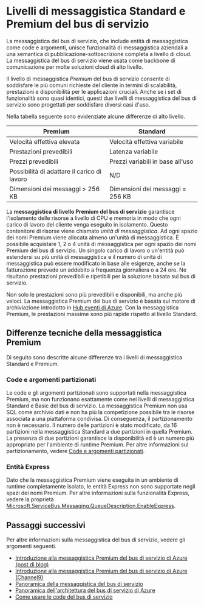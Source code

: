<properties
	pageTitle="Panoramica dei livelli di prezzo di messaggistica Standard e Premium del bus di servizio | Microsoft Azure"
	description="Messaggistica Standard e Premium del bus di servizio"
	services="service-bus-messaging"
	documentationCenter=".net"
	authors="djrosanova"
	manager="timlt"
	editor=""/>

<tags
	ms.service="service-bus-messaging"
	ms.workload="na"
	ms.tgt_pltfrm="na"
	ms.devlang="na"
	ms.topic="get-started-article"
	ms.date="09/02/2016"
	ms.author="darosa;sethm"/>

# Livelli di messaggistica Standard e Premium del bus di servizio 

La messaggistica del bus di servizio, che include entità di messaggistica come code e argomenti, unisce funzionalità di messaggistica aziendali a una semantica di pubblicazione-sottoscrizione completa a livello di cloud. La messaggistica del bus di servizio viene usata come backbone di comunicazione per molte soluzioni cloud di alto livello.

Il livello di messaggistica *Premium* del bus di servizio consente di soddisfare le più comuni richieste del cliente in termini di scalabilità, prestazioni e disponibilità per le applicazioni cruciali. Anche se i set di funzionalità sono quasi identici, questi due livelli di messaggistica del bus di servizio sono progettati per soddisfare diversi casi d'uso.

Nella tabella seguente sono evidenziate alcune differenze di alto livello.

| Premium | Standard |
|---------------------------------------|--------------------------------|
| Velocità effettiva elevata | Velocità effettiva variabile |
| Prestazioni prevedibili | Latenza variabile |
| Prezzi prevedibili | Prezzi variabili in base all'uso |
| Possibilità di adattare il carico di lavoro | N/D |
| Dimensioni dei messaggi > 256 KB | Dimensioni dei messaggi = 256 KB |

La **messaggistica di livello Premium del bus di servizio** garantisce l'isolamento delle risorse a livello di CPU e memoria in modo che ogni carico di lavoro del cliente venga eseguito in isolamento. Questo contenitore di risorse viene chiamato *unità di messaggistica*. Ad ogni spazio dei nomi Premium viene allocata almeno un'unità di messaggistica. È possibile acquistare 1, 2 o 4 unità di messaggistica per ogni spazio dei nomi Premium del bus di servizio. Un singolo carico di lavoro o un'entità può estendersi su più unità di messaggistica e il numero di unità di messaggistica può essere modificato in base alle esigenze, anche se la fatturazione prevede un addebito a frequenza giornaliera o a 24 ore. Ne risultano prestazioni prevedibili e ripetibili per la soluzione basata sul bus di servizio.

Non solo le prestazioni sono più prevedibili e disponibili, ma anche più veloci. La messaggistica Premium del bus di servizio è basata sul motore di archiviazione introdotto in [Hub eventi di Azure](https://azure.microsoft.com/services/event-hubs/). Con la messaggistica Premium, le prestazioni massime sono più rapide rispetto al livello Standard.

## Differenze tecniche della messaggistica Premium

Di seguito sono descritte alcune differenze tra i livelli di messaggistica Standard e Premium.

### Code e argomenti partizionati

Le code e gli argomenti partizionati sono supportati nella messaggistica Premium, ma non funzionano esattamente come nei livelli di messaggistica Standard e Basic del bus di servizio. La messaggistica Premium non usa SQL come archivio dati e non ha più la competizione possibile tra le risorse associata a una piattaforma condivisa. Di conseguenza, il partizionamento non è necessario. Il numero delle partizioni è stato modificato, da 16 partizioni nella messaggistica Standard a due partizioni in quella Premium. La presenza di due partizioni garantisce la disponibilità ed è un numero più appropriato per l'ambiente di runtime Premium. Per altre informazioni sul partizionamento, vedere [Code e argomenti partizionati](service-bus-partitioning.md).

### Entità Express

Dato che la messaggistica Premium viene eseguita in un ambiente di runtime completamente isolato, le entità Express non sono supportate negli spazi dei nomi Premium. Per altre informazioni sulla funzionalità Express, vedere la proprietà [Microsoft.ServiceBus.Messaging.QueueDescription.EnableExpress](https://msdn.microsoft.com/library/azure/microsoft.servicebus.messaging.queuedescription.enableexpress.aspx).

## Passaggi successivi

Per altre informazioni sulla messaggistica del bus di servizio, vedere gli argomenti seguenti.

- [Introduzione alla messaggistica Premium del bus di servizio di Azure (post di blog)](http://azure.microsoft.com/blog/introducing-azure-service-bus-premium-messaging/)
- [Introduzione alla messaggistica Premium del bus di servizio di Azure (Channel9)](https://channel9.msdn.com/Blogs/Subscribe/Introducing-Azure-Service-Bus-Premium-Messaging)
- [Panoramica della messaggistica del bus di servizio](service-bus-messaging-overview.md)
- [Panoramica dell'architettura del bus di servizio di Azure](../service-bus/service-bus-fundamentals-hybrid-solutions.md)
- [Come usare le code del bus di servizio](service-bus-dotnet-get-started-with-queues.md)

<!---HONumber=AcomDC_0928_2016-->